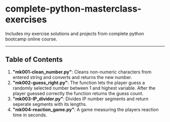 # complete-python-masterclass-exercises

Includes my exercise solutions and projects from complete python bootcamp online course. 

---

## Table of Contents

1. **"mk001-clean_number.py"**: Cleans non-numeric characters from entered string and converts and returns the new number.
2. **"mk002-guess_right.py"**: The function lets the player guess a randomly selected number between 1 and highest variable. After the player guessed correctly the function returns the guess count.
3. **"mk003-IP_divider.py"**: Divides IP number segments and return seperate segments with its lengths.
4. **"mk004-reaction_game.py"**: A game measuring the players reaction time in seconds.
